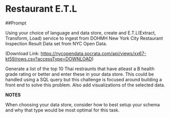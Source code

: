 # Restaurant E.T.L 

##Prompt

Using your choice of language and data store, create and E.T.L(Extract, Transform, Load) service to ingest from DOHMH New York City Restaurant Inspection Result Data set from NYC Open Data.

(Download Link: https://nycopendata.socrata.com/api/views/xx67-kt59/rows.csv?accessType=DOWNLOAD)

Generate a list of the top 10 Thai restraunts that have atleast a B health grade rating or better and enter these in your data store. This could be handled using a SQL query but this challenge is focused around building a front end to solve this problem. Also add visualizations of the selected data.

**NOTES**

When choosing your data store, consider how to best setup your schema and why that type would be most optimal for this task.

